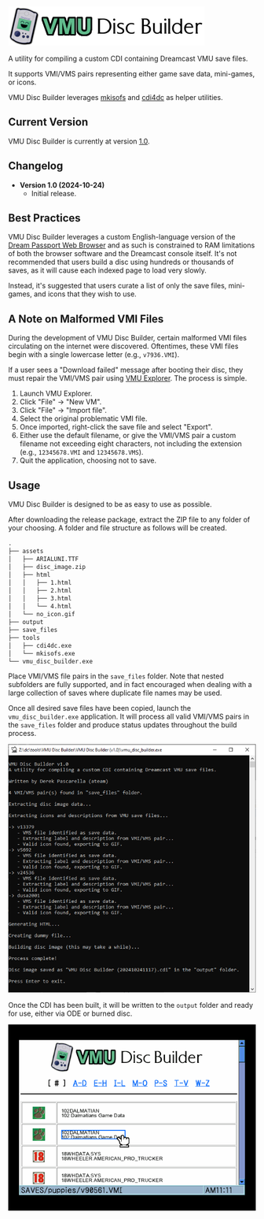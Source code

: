 <img src="https://github.com/DerekPascarella/VMU-Disc-Builder/blob/main/logo.png?raw=true">

A utility for compiling a custom CDI containing Dreamcast VMU save files.

It supports VMI/VMS pairs representing either game save data, mini-games, or icons.

VMU Disc Builder leverages <a href="https://www.berlios.de/software/cdrtools/">mkisofs</a> and <a href="https://github.com/sizious/img4dc">cdi4dc</a> as helper utilities.

## Current Version
VMU Disc Builder is currently at version [1.0](https://github.com/DerekPascarella/VMU-Disc-Builder/releases/download/1.0/VMU.Disc.Builder.v1.0.zip).

## Changelog
- **Version 1.0 (2024-10-24)**
    - Initial release.
 
## Best Practices
VMU Disc Builder leverages a custom English-language version of the <a href="https://www.dreamcast-talk.com/forum/viewtopic.php?f=52&t=14611#p151960">Dream Passport Web Browser</a> and as such is constrained to RAM limitations of both the browser software and the Dreamcast console itself. It's not recommended that users build a disc using hundreds or thousands of saves, as it will cause each indexed page to load very slowly.

Instead, it's suggested that users curate a list of only the save files, mini-games, and icons that they wish to use.

## A Note on Malformed VMI Files
During the development of VMU Disc Builder, certain malformed VMI files circulating on the internet were discovered. Oftentimes, these VMI files begin with a single lowercase letter (e.g., `v7936.VMI`).

If a user sees a "Download failed" message after booting their disc, they must repair the VMI/VMS pair using <a href="https://segaretro.org/VMU_Explorer">VMU Explorer</a>. The process is simple.

1. Launch VMU Explorer.
2. Click "File" -> "New VM".
3. Click "File" -> "Import file".
4. Select the original problematic VMI file.
5. Once imported, right-click the save file and select "Export".
6. Either use the default filename, or give the VMI/VMS pair a custom filename not exceeding eight characters, not including the extension (e.g., `12345678.VMI` and `12345678.VMS`).
7. Quit the application, choosing not to save.
 
## Usage
VMU Disc Builder is designed to be as easy to use as possible.

After downloading the release package, extract the ZIP file to any folder of your choosing. A folder and file structure as follows will be created.

```
.
├── assets
│   ├── ARIALUNI.TTF
│   ├── disc_image.zip
│   ├── html
│   │   ├── 1.html
│   │   ├── 2.html
│   │   ├── 3.html
│   │   └── 4.html
│   └── no_icon.gif
├── output
├── save_files
├── tools
│   ├── cdi4dc.exe
│   └── mkisofs.exe
└── vmu_disc_builder.exe
```

Place VMI/VMS file pairs in the `save_files` folder. Note that nested subfolders are fully supported, and in fact encouraged when dealing with a large collection of saves where duplicate file names may be used.

Once all desired save files have been copied, launch the `vmu_disc_builder.exe` application. It will process all valid VMI/VMS pairs in the `save_files` folder and produce status updates throughout the build process.

<img src="https://github.com/DerekPascarella/VMU-Disc-Builder/blob/main/screenshot_1.png?raw=true">

Once the CDI has been built, it will be written to the `output` folder and ready for use, either via ODE or burned disc.

<img src="https://github.com/DerekPascarella/VMU-Disc-Builder/blob/main/screenshot_2.png?raw=true">
